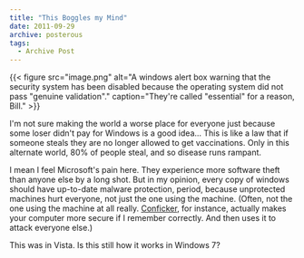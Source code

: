 ```yaml
---
title: "This Boggles my Mind"
date: 2011-09-29
archive: posterous
tags: 
  - Archive Post
---
```


{{< figure 
	src="image.png" 
	alt="A windows alert box warning that the security system has been disabled because the operating system did not pass \"genuine validation\"." 
	caption="They're called \"essential\" for a reason, Bill." >}}

I'm not sure making the world a worse place for everyone just because some loser didn't pay for Windows is a good idea... This is like a law that if someone steals they are no longer allowed to get vaccinations. Only in this alternate world, 80% of people steal, and so disease runs rampant. 

I mean I feel Microsoft's pain here. They experience more software theft than anyone else by a long shot. But in my opinion, every copy of windows should have up-to-date malware protection, period, because unprotected machines hurt everyone, not just the one using the machine. (Often, not the one using the machine at all really. [Conficker](https://en.wikipedia.org/wiki/Conficker), for instance, actually makes your computer more secure if I remember correctly. And then uses it to attack everyone else.)

This was in Vista. Is this still how it works in Windows 7?
